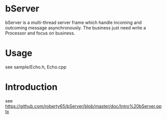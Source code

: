 # bServer
bServer is a multi-thread server frame which handle incoming and outcoming message asynchronously. The business just need write a Processor and focus on business.

# Usage
see sample/Echo.h, Echo.cpp

# Introduction
see https://github.com/roberty65/bServer/blob/master/doc/Intro%20bServer.pptx
